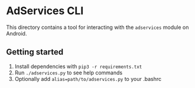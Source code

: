 # AdServices CLI

This directory contains a tool for interacting with the `adservices` module on
Android.

## Getting started

1.  Install dependencies with `pip3 -r requirements.txt`
2.  Run `./adservices.py` to see help commands
3.  Optionally add `alias=path/to/adservices.py` to your .bashrc

